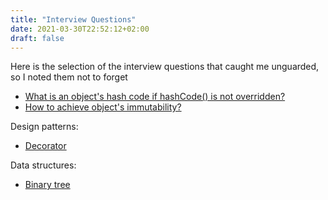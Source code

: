 ```yaml
---
title: "Interview Questions"
date: 2021-03-30T22:52:12+02:00
draft: false
---
```


Here is the selection of the interview questions that caught me unguarded, so I noted them not to forget

- [What is an object's hash code if hashCode() is not overridden?](https://stackoverflow.com/questions/2237720/what-is-an-objects-hash-code-if-hashcode-is-not-overridden)
- [How to achieve object's immutability?](https://www.baeldung.com/java-immutable-object)

Design patterns:

- [Decorator](https://www.samouczekprogramisty.pl/wzorzec-projektowy-dekorator/)

Data structures:

- [Binary tree](https://www.interviewcake.com/concept/python/binary-tree?)
